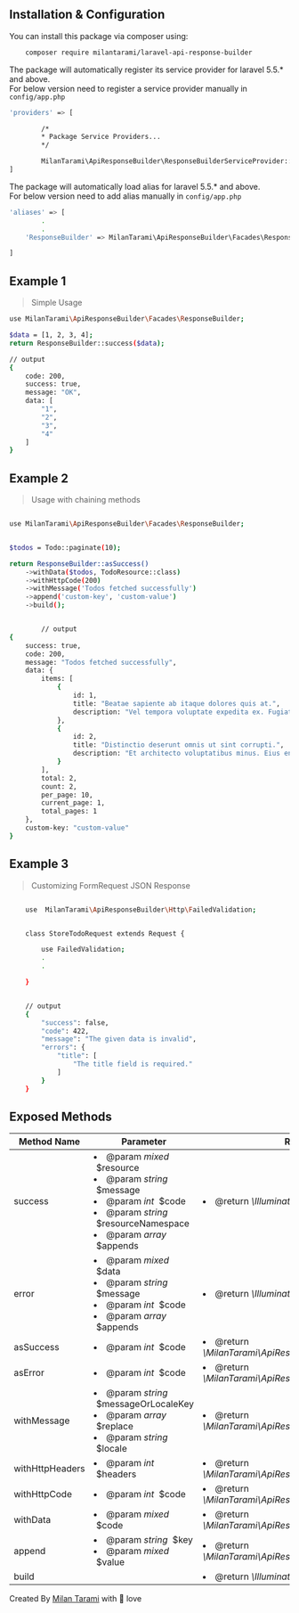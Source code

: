 <div id="getting-started"></div>

## Installation & Configuration

You can install this package via composer using:

```bash
    composer require milantarami/laravel-api-response-builder
```

The package will automatically register its service provider for laravel 5.5.\* and above. <br>
For below version need to register a service provider manually in <code>config/app.php</code>

```bash
'providers' => [

        /*
        * Package Service Providers...
        */

        MilanTarami\ApiResponseBuilder\ResponseBuilderServiceProvider::class
]
```

The package will automatically load alias for laravel 5.5.\* and above. <br>
For below version need to add alias manually in <code>config/app.php</code>

```bash
'aliases' => [
        .
        .
    'ResponseBuilder' => MilanTarami\ApiResponseBuilder\Facades\ResponseBuilder::class,

]
```

## Example 1

> Simple Usage

```bash
use MilanTarami\ApiResponseBuilder\Facades\ResponseBuilder;

$data = [1, 2, 3, 4];
return ResponseBuilder::success($data);

// output
{
    code: 200,
    success: true,
    message: "OK",
    data: [
        "1",
        "2",
        "3",
        "4"
    ]
}
```

## Example 2

> Usage with chaining methods

```bash

use MilanTarami\ApiResponseBuilder\Facades\ResponseBuilder;


$todos = Todo::paginate(10);

return ResponseBuilder::asSuccess()
    ->withData($todos, TodoResource::class)
    ->withHttpCode(200)
    ->withMessage('Todos fetched successfully')
    ->append('custom-key', 'custom-value')
    ->build();


        // output
{
    success: true,
    code: 200,
    message: "Todos fetched successfully",
    data: {
        items: [
            {
                id: 1,
                title: "Beatae sapiente ab itaque dolores quis at.",
                description: "Vel tempora voluptate expedita ex. Fugiat qui nisi possimus ..."
            },
            {
                id: 2,
                title: "Distinctio deserunt omnis ut sint corrupti.",
                description: "Et architecto voluptatibus minus. Eius enim praesentium non sint dolorem in vero. Qui reiciendis ..."
            }
        ],
        total: 2,
        count: 2,
        per_page: 10,
        current_page: 1,
        total_pages: 1
    },
    custom-key: "custom-value"
}

```

## Example 3

> Customizing FormRequest JSON Response

```bash

    use  MilanTarami\ApiResponseBuilder\Http\FailedValidation;


    class StoreTodoRequest extends Request {

        use FailedValidation;
        .
        .

    }


    // output
    {
        "success": false,
        "code": 422,
        "message": "The given data is invalid",
        "errors": {
            "title": [
                "The title field is required."
            ]
        }
    }

```

## Exposed Methods

<table width="100">
    <thead>
        <tr>
            <th>Method Name</th>
            <th style="width: 350px;">Parameter</th>
            <th>Return Tyoe</th>
            <th>Description</th>
        </tr>
    </thead>
    <tbody>
        <tr>
            <td>success</td>
            <td>
                <li>@param <i>mixed</i> &nbsp;$resource</li>
                <li>@param <i>string</i> &nbsp;$message</li>
                <li>@param <i>int</i> &nbsp;$code</li>
                <li>@param <i>string</i>  &nbsp;$resourceNamespace</li>
                <li>@param <i>array</i>  &nbsp;$appends</li>
            </td>
            <td>
               <li>@return <i>\Illuminate\Http\JsonResponse</i> </li>
            </td>
            <td></td>
        </tr>
        <tr>
            <td>error</td>
            <td>
                <li>@param <i>mixed</i> &nbsp;$data</li>
                <li>@param <i>string</i> &nbsp;$message</li>
                <li>@param <i>int</i> &nbsp;$code</li>
                <li>@param <i>array</i>  &nbsp;$appends</li>
            </td>
            <td>
               <li>@return <i>\Illuminate\Http\JsonResponse</i> </li>
            </td>
            <td></td>
        </tr>
        <tr>
            <td>asSuccess</td>
            <td>
                <li>@param <i>int</i> &nbsp;$code</li>
            </td>
            <td>
               <li>@return <i>\MilanTarami\ApiResponseBuilder\ResponseBuilder</i> </li>
            </td>
            <td></td>
        </tr>
        <tr>
            <td>asError</td>
            <td>
                <li>@param <i>int</i> &nbsp;$code</li>
            </td>
            <td>
               <li>@return <i>\MilanTarami\ApiResponseBuilder\ResponseBuilder</i> </li>
            </td>
            <td></td>
        </tr>
        <tr>
            <td>withMessage</td>
            <td>
                <li>@param <i>string</i> &nbsp;$messageOrLocaleKey</li>
                <li>@param <i>array</i> &nbsp;$replace</li>
                <li>@param <i>string</i> &nbsp;$locale</li>
            </td>
            <td>
               <li>@return <i>\MilanTarami\ApiResponseBuilder\ResponseBuilder</i> </li>
            </td>
            <td></td>
        </tr>
        <tr>
            <td>withHttpHeaders</td>
            <td>
                <li>@param <i>int</i> &nbsp;$headers</li>
            </td>
            <td>
               <li>@return <i>\MilanTarami\ApiResponseBuilder\ResponseBuilder</i> </li>
            </td>
            <td></td>
        </tr>
        <tr>
            <td>withHttpCode</td>
            <td>
                <li>@param <i>int</i> &nbsp;$code</li>
            </td>
            <td>
               <li>@return <i>\MilanTarami\ApiResponseBuilder\ResponseBuilder</i> </li>
            </td>
            <td></td>
        </tr>
        <tr>
            <td>withData</td>
            <td>
                <li>@param <i>mixed</i> &nbsp;$code</li>
            </td>
            <td>
               <li>@return <i>\MilanTarami\ApiResponseBuilder\ResponseBuilder</i> </li>
            </td>
            <td></td>
        </tr>
        <tr>
            <td>append</td>
            <td>
                <li>@param <i>string</i> &nbsp;$key</li>
                <li>@param <i>mixed</i> &nbsp;$value</li>
            </td>
            <td>
               <li>@return <i>\MilanTarami\ApiResponseBuilder\ResponseBuilder</i> </li>
            </td>
            <td></td>
        </tr>
        </tr>
        <tr>
            <td>build</td>
            <td></td>
            <td>
               <li>@return <i>\Illuminate\Http\JsonResponse</i> </li>
            </td>
            <td></td>
        </tr>
    </tbody>
</table>

Created By <a href="https://milantarami.com.np/" target="_blank">Milan Tarami</a> with 💖 love
